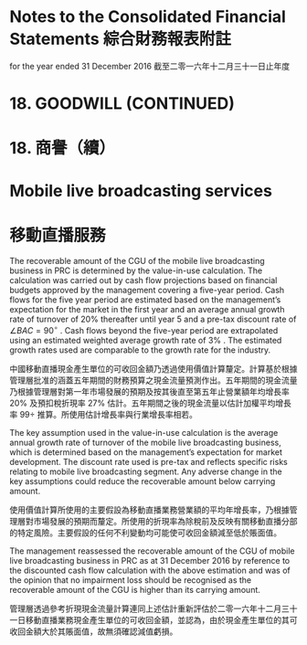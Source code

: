 # Notes to the Consolidated Financial Statements 綜合財務報表附註

for the year ended 31 December 2016 截至二零一六年十二月三十一日止年度

# 18. GOODWILL (CONTINUED)

# 18. 商譽（續）

# Mobile live broadcasting services

# 移動直播服務

The recoverable amount of the CGU of the mobile live broadcasting business in PRC is determined by the value-in-use calculation. The calculation was carried out by cash flow projections based on financial budgets approved by the management covering a five-year period. Cash flows for the five year period are estimated based on the management’s expectation for the market in the first year and an average annual growth rate of turnover of $20 \%$ thereafter until year 5 and a pre-tax discount rate of $\angle B A C = 9 0 ^ { \circ }$ . Cash flows beyond the five-year period are extrapolated using an estimated weighted average growth rate of $3 \%$ . The estimated growth rates used are comparable to the growth rate for the industry.

中國移動直播現金產生單位的可收回金額乃透過使用價值計算釐定。計算基於根據管理層批准的涵蓋五年期間的財務預算之現金流量預測作出。五年期間的現金流量乃根據管理層對第一年市場發展的預期及按其後直至第五年止營業額年均增長率 $20 \%$ 及預扣稅折現率 $2 7 \%$ 估計。五年期間之後的現金流量以估計加權平均增長率 $9 9 \div$ 推算。所使用估計增長率與行業增長率相若。

The key assumption used in the value-in-use calculation is the average annual growth rate of turnover of the mobile live broadcasting business, which is determined based on the management’s expectation for market development. The discount rate used is pre-tax and reflects specific risks relating to mobile live broadcasting segment. Any adverse change in the key assumptions could reduce the recoverable amount below carrying amount.

使用價值計算所使用的主要假設為移動直播業務營業額的平均年增長率，乃根據管理層對市場發展的預期而釐定。所使用的折現率為除稅前及反映有關移動直播分部的特定風險。主要假設的任何不利變動均可能使可收回金額減至低於賬面值。

The management reassessed the recoverable amount of the CGU of mobile live broadcasting business in PRC as at 31 December 2016 by reference to the discounted cash flow calculation with the above estimation and was of the opinion that no impairment loss should be recognised as the recoverable amount of the CGU is higher than its carrying amount.

管理層透過參考折現現金流量計算連同上述估計重新評估於二零一六年十二月三十一日移動直播業務現金產生單位的可收回金額，並認為，由於現金產生單位的其可收回金額大於其賬面值，故無須確認減值虧損。